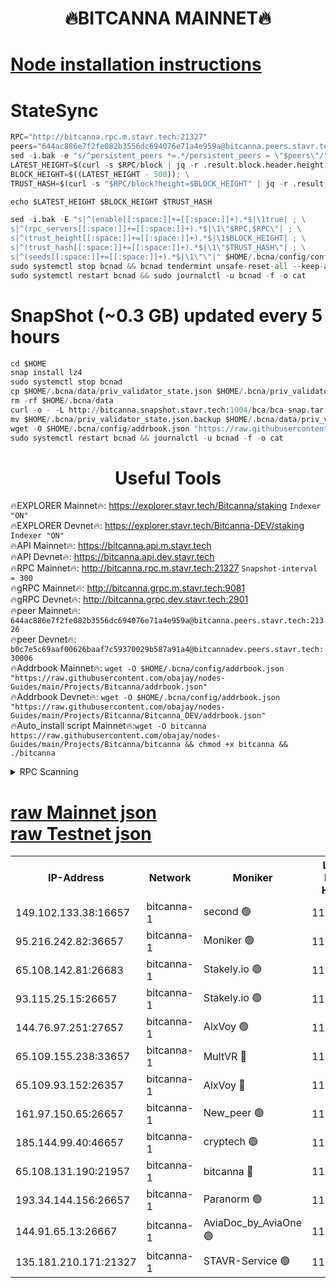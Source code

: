 <h1 align="center"> 🔥BITCANNA MAINNET🔥</h1>


[Node installation instructions](https://github.com/obajay/nodes-Guides/tree/main/Projects/Bitcanna)
=

# StateSync
```python
RPC="http://bitcanna.rpc.m.stavr.tech:21327"
peers="644ac886e7f2fe082b3556dc694076e71a4e959a@bitcanna.peers.stavr.tech:21326"
sed -i.bak -e "s/^persistent_peers *=.*/persistent_peers = \"$peers\"/" $HOME/.bcna/config/config.toml
LATEST_HEIGHT=$(curl -s $RPC/block | jq -r .result.block.header.height); \
BLOCK_HEIGHT=$((LATEST_HEIGHT - 500)); \
TRUST_HASH=$(curl -s "$RPC/block?height=$BLOCK_HEIGHT" | jq -r .result.block_id.hash)

echo $LATEST_HEIGHT $BLOCK_HEIGHT $TRUST_HASH

sed -i.bak -E "s|^(enable[[:space:]]+=[[:space:]]+).*$|\1true| ; \
s|^(rpc_servers[[:space:]]+=[[:space:]]+).*$|\1\"$RPC,$RPC\"| ; \
s|^(trust_height[[:space:]]+=[[:space:]]+).*$|\1$BLOCK_HEIGHT| ; \
s|^(trust_hash[[:space:]]+=[[:space:]]+).*$|\1\"$TRUST_HASH\"| ; \
s|^(seeds[[:space:]]+=[[:space:]]+).*$|\1\"\"|" $HOME/.bcna/config/config.toml
sudo systemctl stop bcnad && bcnad tendermint unsafe-reset-all --keep-addr-book
sudo systemctl restart bcnad && sudo journalctl -u bcnad -f -o cat
```
# SnapShot (~0.3 GB) updated every 5 hours
```python
cd $HOME
snap install lz4
sudo systemctl stop bcnad
cp $HOME/.bcna/data/priv_validator_state.json $HOME/.bcna/priv_validator_state.json.backup
rm -rf $HOME/.bcna/data
curl -o - -L http://bitcanna.snapshot.stavr.tech:1004/bca/bca-snap.tar.lz4 | lz4 -c -d - | tar -x -C $HOME/.bcna --strip-components 2
mv $HOME/.bcna/priv_validator_state.json.backup $HOME/.bcna/data/priv_validator_state.json
wget -O $HOME/.bcna/config/addrbook.json "https://raw.githubusercontent.com/obajay/nodes-Guides/main/Projects/Bitcanna/addrbook.json"
sudo systemctl restart bcnad && journalctl -u bcnad -f -o cat
```

 <h1 align="center"> Useful Tools</h1>

🔥EXPLORER Mainnet🔥:    https://explorer.stavr.tech/Bitcanna/staking          `Indexer "ON"` \
🔥EXPLORER Devnet🔥:     https://explorer.stavr.tech/Bitcanna-DEV/staking     `Indexer "ON"` \
🔥API Mainnet🔥:         https://bitcanna.api.m.stavr.tech \
🔥API Devnet🔥:          https://bitcanna.api.dev.stavr.tech \
🔥RPC Mainnet🔥:         http://bitcanna.rpc.m.stavr.tech:21327         `Snapshot-interval = 300` \
🔥gRPC Mainnet🔥:        http://bitcanna.grpc.m.stavr.tech:9081 \
🔥gRPC Devnet🔥:         http://bitcanna.grpc.dev.stavr.tech:2901 \
🔥peer Mainnet🔥:        `644ac886e7f2fe082b3556dc694076e71a4e959a@bitcanna.peers.stavr.tech:21326` \
🔥peer Devnet🔥:         `b0c7e5c69aaf00626baaf7c59370029b587a91a4@bitcannadev.peers.stavr.tech:30006` \
🔥Addrbook Mainnet🔥:    ```wget -O $HOME/.bcna/config/addrbook.json "https://raw.githubusercontent.com/obajay/nodes-Guides/main/Projects/Bitcanna/addrbook.json"``` \
🔥Addrbook Devnet🔥:    ```wget -O $HOME/.bcna/config/addrbook.json "https://raw.githubusercontent.com/obajay/nodes-Guides/main/Projects/Bitcanna/Bitcanna_DEV/addrbook.json"``` \
🔥Auto_install script Mainnet🔥:```wget -O bitcanna https://raw.githubusercontent.com/obajay/nodes-Guides/main/Projects/Bitcanna/bitcanna && chmod +x bitcanna && ./bitcanna```



<details>
<summary>RPC Scanning</summary>

<h2 align="center"> We scan nodes in real time every 4 hours. And we provide the final result of RPC endpoints.
We cannot influence the operation of these nodes in any way. </h2>


```python
If Voting Power is higher than 0 --> then the Node is a validator of the network and may be subject to attack and be a potential threat to the chain.
```
```python
We marked such validators with a red symbol
```

</details>

[raw Mainnet json](https://rpc-check.bcam.stavr.tech/bcam/rpc-bcam-result.json) \
[raw Testnet json](https://github.com/obajay/StateSync-snapshots/tree/main/Projects/Bitcanna/Rpc-Check-Testnet)
=



<table><tr><th>IP-Address</th><th>Network</th><th>Moniker</th><th>Latest Block Height</th><th>Earliest Block Height</th><th>Catching Up</th><th>Tx Index</th><th>Voting Power</th><th>Scan Time</th></tr><tr><td>149.102.133.38:16657</td><td>bitcanna-1</td><td>second 🟢</td><td>11718755</td><td>1</td><td>False</td><td>on</td><td>0</td><td>2023-12-17T17:08:27.790900214UTC</td></tr><tr><td>95.216.242.82:36657</td><td>bitcanna-1</td><td>Moniker 🟢</td><td>11718746</td><td>5776907</td><td>False</td><td>on</td><td>0</td><td>2023-12-17T17:07:36.635595579UTC</td></tr><tr><td>65.108.142.81:26683</td><td>bitcanna-1</td><td>Stakely.io 🟢</td><td>11718750</td><td>6152001</td><td>False</td><td>on</td><td>0</td><td>2023-12-17T17:07:58.021798007UTC</td></tr><tr><td>93.115.25.15:26657</td><td>bitcanna-1</td><td>Stakely.io 🟢</td><td>11718749</td><td>6520001</td><td>False</td><td>on</td><td>0</td><td>2023-12-17T17:07:51.540831209UTC</td></tr><tr><td>144.76.97.251:27657</td><td>bitcanna-1</td><td>AlxVoy 🟢</td><td>11718753</td><td>8805201</td><td>False</td><td>on</td><td>0</td><td>2023-12-17T17:08:19.172123770UTC</td></tr><tr><td>65.109.155.238:33657</td><td>bitcanna-1</td><td>MultVR 🔴</td><td>11718751</td><td>9933415</td><td>False</td><td>on</td><td>349974</td><td>2023-12-17T17:08:04.948637286UTC</td></tr><tr><td>65.109.93.152:26357</td><td>bitcanna-1</td><td>AlxVoy 🔴</td><td>11718755</td><td>10824001</td><td>False</td><td>on</td><td>1391603</td><td>2023-12-17T17:08:28.363683726UTC</td></tr><tr><td>161.97.150.65:26657</td><td>bitcanna-1</td><td>New_peer 🟢</td><td>11718750</td><td>11334001</td><td>False</td><td>on</td><td>0</td><td>2023-12-17T17:07:58.326591733UTC</td></tr><tr><td>185.144.99.40:46657</td><td>bitcanna-1</td><td>cryptech 🟢</td><td>11718746</td><td>11528001</td><td>False</td><td>on</td><td>0</td><td>2023-12-17T17:07:34.236394941UTC</td></tr><tr><td>65.108.131.190:21957</td><td>bitcanna-1</td><td>bitcanna 🔴</td><td>11718752</td><td>11618752</td><td>False</td><td>on</td><td>408436</td><td>2023-12-17T17:08:09.484987347UTC</td></tr><tr><td>193.34.144.156:26657</td><td>bitcanna-1</td><td>Paranorm 🟢</td><td>11718752</td><td>11645501</td><td>False</td><td>on</td><td>0</td><td>2023-12-17T17:08:09.801098750UTC</td></tr><tr><td>144.91.65.13:26667</td><td>bitcanna-1</td><td>AviaDoc_by_AviaOne 🟢</td><td>11718751</td><td>11708001</td><td>False</td><td>on</td><td>0</td><td>2023-12-17T17:08:14.399598094UTC</td></tr><tr><td>135.181.210.171:21327</td><td>bitcanna-1</td><td>STAVR-Service 🟢</td><td>11718753</td><td>11716001</td><td>False</td><td>on</td><td>0</td><td>2023-12-17T17:08:18.845738208UTC</td></tr></table>
